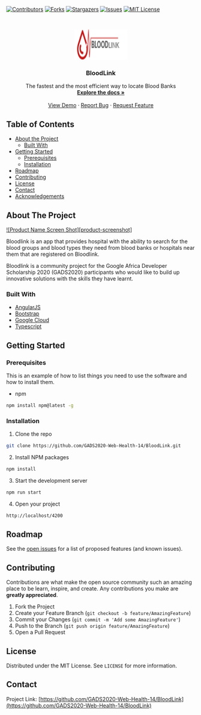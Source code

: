 <!-- PROJECT SHIELDS -->
<!--
*** I'm using markdown "reference style" links for readability.
*** Reference links are enclosed in brackets [ ] instead of parentheses ( ).
*** See the bottom of this document for the declaration of the reference variables
*** for contributors-url, forks-url, etc. This is an optional, concise syntax you may use.
*** https://www.markdownguide.org/basic-syntax/#reference-style-links
-->
[![Contributors][contributors-shield]][contributors-url]
[![Forks][forks-shield]][forks-url]
[![Stargazers][stars-shield]][stars-url]
[![Issues][issues-shield]][issues-url]
[![MIT License][license-shield]][license-url]



<!-- PROJECT LOGO -->
<br />
<p align="center">
  <a href="https://github.com/GADS2020-Web-Health-14/BloodLink">
    <img src="src/assets/img/logo.png" alt="Logo" width="140" height="80">
  </a>

  <h3 align="center">BloodLink</h3>

  <p align="center">
    The fastest and the most efficient way to locate Blood Banks
    <br />
    <a href="https://github.com/GADS2020-Web-Health-14/BloodLink"><strong>Explore the docs »</strong></a>
    <br />
    <br />
    <a href="https://github.com/GADS2020-Web-Health-14/BloodLink">View Demo</a>
    ·
    <a href="https://github.com/GADS2020-Web-Health-14/BloodLink/issues">Report Bug</a>
    ·
    <a href="https://github.com/GADS2020-Web-Health-14/BloodLink/issues">Request Feature</a>
  </p>
</p>



<!-- TABLE OF CONTENTS -->
## Table of Contents

* [About the Project](#about-the-project)
  * [Built With](#built-with)
* [Getting Started](#getting-started)
  * [Prerequisites](#prerequisites)
  * [Installation](#installation)
* [Roadmap](#roadmap)
* [Contributing](#contributing)
* [License](#license)
* [Contact](#contact)
* [Acknowledgements](#acknowledgements)



<!-- ABOUT THE PROJECT -->
## About The Project

[![Product Name Screen Shot][product-screenshot]](https://example.com)

Bloodlink is an app that provides hospital with the ability to search for the blood groups and blood types they need from blood banks or hospitals near them that are registered on Bloodlink.

Bloodlink is a community project for the Google Africa Developer Scholarship 2020 (GADS2020) participants who would
like to build up innovative solutions with the skills they have learnt.

### Built With

* [AngularJS](https://angular.io)
* [Bootstrap](https://getbootstrap.com)
* [Google Cloud](https://cloud.google.com)
* [Typescript](https://typescriptlang.org)

<!-- GETTING STARTED -->
## Getting Started

### Prerequisites

This is an example of how to list things you need to use the software and how to install them.
* npm
```sh
npm install npm@latest -g
```

### Installation

1. Clone the repo
```sh
git clone https://github.com/GADS2020-Web-Health-14/BloodLink.git
```
2. Install NPM packages
```sh
npm install
```
3. Start the development server
```sh
npm run start 
```
4. Open your project
```sh
http://localhost/4200
```

<!-- ROADMAP -->
## Roadmap

See the [open issues](https://github.com//GADS2020-Web-Health-14/BloodLink/issues) for a list of proposed features (and known issues).



<!-- CONTRIBUTING -->
## Contributing

Contributions are what make the open source community such an amazing place to be learn, inspire, and create. Any contributions you make are **greatly appreciated**.

1. Fork the Project
2. Create your Feature Branch (`git checkout -b feature/AmazingFeature`)
3. Commit your Changes (`git commit -m 'Add some AmazingFeature'`)
4. Push to the Branch (`git push origin feature/AmazingFeature`)
5. Open a Pull Request



<!-- LICENSE -->
## License

Distributed under the MIT License. See `LICENSE` for more information.



<!-- CONTACT -->
## Contact

Project Link: [https://github.com/GADS2020-Web-Health-14/BloodLink](https://github.com/GADS2020-Web-Health-14/BloodLink)



<!-- ACKNOWLEDGEMENTS -->
<!-- ## Acknowledgements
* [GitHub Emoji Cheat Sheet](https://www.webpagefx.com/tools/emoji-cheat-sheet)
* [Img Shields](https://shields.io)
* [Choose an Open Source License](https://choosealicense.com)
* [GitHub Pages](https://pages.github.com)
* [Animate.css](https://daneden.github.io/animate.css)
* [Loaders.css](https://connoratherton.com/loaders)
* [Slick Carousel](https://kenwheeler.github.io/slick)
* [Smooth Scroll](https://github.com/cferdinandi/smooth-scroll)
* [Sticky Kit](http://leafo.net/sticky-kit)
* [JVectorMap](http://jvectormap.com)
* [Font Awesome](https://fontawesome.com) -->



<!-- MARKDOWN LINKS & IMAGES -->
<!-- https://www.markdownguide.org/basic-syntax/#reference-style-links -->
[contributors-shield]: https://img.shields.io/github/contributors/GADS2020-Web-Health-14/BloodLink.svg?style=flat-square
[contributors-url]: https://github.com/GADS2020-Web-Health-14/BloodLink/graphs/contributors
[forks-shield]: https://img.shields.io/github/forks/GADS2020-Web-Health-14/BloodLink.svg?style=flat-square
[forks-url]: https://github.com/GADS2020-Web-Health-14/BloodLink/network/members
[stars-shield]: https://img.shields.io/github/stars/GADS2020-Web-Health-14/BloodLink.svg?style=flat-square
[stars-url]: https://github.com/GADS2020-Web-Health-14/BloodLink/stargazers
[issues-shield]: https://img.shields.io/github/issues/GADS2020-Web-Health-14/BloodLink.svg?style=flat-square
[issues-url]: https://github.com/GADS2020-Web-Health-14/BloodLink/issues
[license-shield]: https://img.shields.io/github/license/GADS2020-Web-Health-14/BloodLink.svg?style=flat-square
[license-url]: https://github.com/GADS2020-Web-Health-14/BloodLink/blob/master/LICENSE.txt